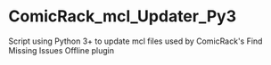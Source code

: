 # ComicRack_mcl_Updater_Py3
Script using Python 3+ to update mcl files used by ComicRack's Find Missing Issues Offline plugin
